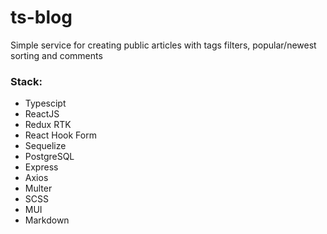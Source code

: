 # ts-blog
Simple service for creating public articles with tags filters, popular/newest sorting and comments

### Stack:
- Typescipt
- ReactJS
- Redux RTK
- React Hook Form
- Sequelize
- PostgreSQL
- Express
- Axios
- Multer
- SCSS
- MUI
- Markdown
